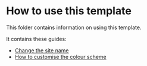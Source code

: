# How to use this template

This folder contains information on using this template.

It contains these guides:

* [Change the site name](./update-site-name.md)
* [How to customise the colour scheme](./customising-colours.md)
